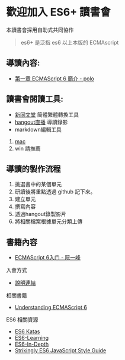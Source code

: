 # 歡迎加入 ES6+ 讀書會
本讀書會採用自助式共同協作
>es6+ 是泛指 es6 以上本版的 ECMAscript   

## 導讀內容:
* [第一章 ECMAScript 6 簡介 - polo](第一章)


## 讀書會閱讀工具:

* [新同文堂](https://chrome.google.com/webstore/detail/new-tong-wen-tang/ldmgbgaoglmaiblpnphffibpbfchjaeg?hl=zh-TW) 簡體繁體轉換工具
* [hangout直播](https://plus.google.com/hangouts/onair) 導讀錄影
* markdown編輯工具 
 1. [mac](http://superuser.com/questions/616899/github-flavored-markdown-editor-for-osx)
 2. win 請推薦 

## 導讀的製作流程
1. 挑選書中的某個單元
2. 研讀後將重點透過 github 記下來。
 1. 建立單元
 2. 撰寫內容
3. 透過hangout錄製影片
4. 將相關檔案根據單元分類上傳

## 書籍內容
* [ECMAScript 6入门 - 阮一峰](http://es6.ruanyifeng.com/)

入會方式
* [說明連結](https://softnshare.wordpress.com/portfolio/ecmascript-6%E5%85%A5%E9%96%80%E8%AE%80%E6%9B%B8%E6%9C%83/)

相關書籍

 * [Understanding ECMAScript 6](https://leanpub.com/understandinges6/read)

ES6 相關資源

* [ES6 Katas](http://es6katas.org/)
* [ES6-Learning](https://github.com/ericdouglas/ES6-Learning)
* [ES6-In-Depth](http://www.infoq.com/cn/es6-in-depth/)
* [Strikingly ES6 JavaScript Style Guide](https://github.com/strikingly/javascript)
